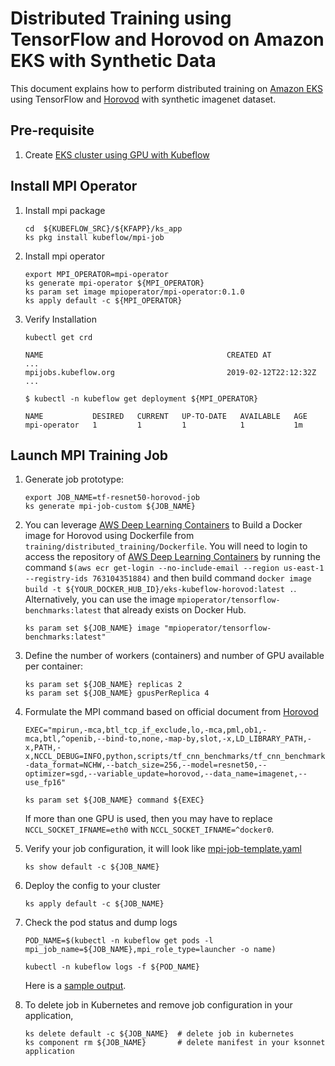 # Distributed Training using TensorFlow and Horovod on Amazon EKS with Synthetic Data

This document explains how to perform distributed training on [Amazon EKS](https://aws.amazon.com/eks/) using TensorFlow and [Horovod](https://github.com/uber/horovod) with synthetic imagenet dataset.

## Pre-requisite

1. Create [EKS cluster using GPU with Kubeflow](../../eks-gpu.md)

## Install MPI Operator

1. Install mpi package

   ```
   cd  ${KUBEFLOW_SRC}/${KFAPP}/ks_app
   ks pkg install kubeflow/mpi-job
   ```

1. Install mpi operator

   ```
   export MPI_OPERATOR=mpi-operator
   ks generate mpi-operator ${MPI_OPERATOR}
   ks param set image mpioperator/mpi-operator:0.1.0
   ks apply default -c ${MPI_OPERATOR}
   ```

1. Verify Installation

   ```
   kubectl get crd

   NAME                                         CREATED AT
   ...
   mpijobs.kubeflow.org                         2019-02-12T22:12:32Z
   ...

   $ kubectl -n kubeflow get deployment ${MPI_OPERATOR}

   NAME           DESIRED   CURRENT   UP-TO-DATE   AVAILABLE   AGE
   mpi-operator   1         1         1            1           1m
   ```

## Launch MPI Training Job

1. Generate job prototype:

   ```
   export JOB_NAME=tf-resnet50-horovod-job
   ks generate mpi-job-custom ${JOB_NAME}
   ```

1. You can leverage [AWS Deep Learning Containers](https://aws.amazon.com/machine-learning/containers/) to Build a Docker image for Horovod using Dockerfile from `training/distributed_training/Dockerfile`. You will need to login to access the repository of [AWS Deep Learning Containers](https://aws.amazon.com/machine-learning/containers/) by running the command `$(aws ecr get-login --no-include-email --region us-east-1 --registry-ids 763104351884)` and then build command `docker image build -t ${YOUR_DOCKER_HUB_ID}/eks-kubeflow-horovod:latest .`. Alternatively, you can use the image `mpioperator/tensorflow-benchmarks:latest` that already exists on Docker Hub.

   ```
   ks param set ${JOB_NAME} image "mpioperator/tensorflow-benchmarks:latest"
   ```

1. Define the number of workers (containers) and number of GPU available per container:

   ```
   ks param set ${JOB_NAME} replicas 2
   ks param set ${JOB_NAME} gpusPerReplica 4
   ```

1. Formulate the MPI command based on official document from [Horovod](https://github.com/uber/horovod)

    ```
    EXEC="mpirun,-mca,btl_tcp_if_exclude,lo,-mca,pml,ob1,-mca,btl,^openib,--bind-to,none,-map-by,slot,-x,LD_LIBRARY_PATH,-x,PATH,-x,NCCL_DEBUG=INFO,python,scripts/tf_cnn_benchmarks/tf_cnn_benchmarks.py,--data_format=NCHW,--batch_size=256,--model=resnet50,--optimizer=sgd,--variable_update=horovod,--data_name=imagenet,--use_fp16"

    ks param set ${JOB_NAME} command ${EXEC}
    ```

    If more than one GPU is used, then you may have to replace `NCCL_SOCKET_IFNAME=eth0` with `NCCL_SOCKET_IFNAME=^docker0`.

1. Verify your job configuration, it will look like [mpi-job-template.yaml](../../samples/imagenet/distributed_training/mpi-job-template.yaml)

    ```
    ks show default -c ${JOB_NAME}
    ```

1. Deploy the config to your cluster

    ```
    ks apply default -c ${JOB_NAME}
    ```

1. Check the pod status and dump logs

    ```
    POD_NAME=$(kubectl -n kubeflow get pods -l mpi_job_name=${JOB_NAME},mpi_role_type=launcher -o name)

    kubectl -n kubeflow logs -f ${POD_NAME}
    ```

    Here is a [sample output](logs/tensorflow-horovod-synthetic-log.txt).

1. To delete job in Kubernetes and remove job configuration in your application,

    ```
    ks delete default -c ${JOB_NAME}  # delete job in kubernetes
    ks component rm ${JOB_NAME}       # delete manifest in your ksonnet application
    ```

